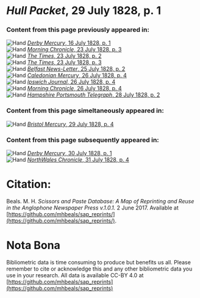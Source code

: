 # *Hull Packet*, 29 July 1828, p. 1  
  
### Content from this page previously appeared in:  
![Hand](http://scissorsandpaste.net/wp-content/uploads/2017/06/smallhandpointer.png) [*Derby Mercury*, 16 July 1828, p. 1](https://mhbeals.github.io/sap_html/Derby-Mercury/Derby-Mercury-16-July-1828-p-1)  
![Hand](http://scissorsandpaste.net/wp-content/uploads/2017/06/smallhandpointer.png) [*Morning Chronicle*, 23 July 1828, p. 3](https://mhbeals.github.io/sap_html/Morning-Chronicle/Morning-Chronicle-23-July-1828-p-3)  
![Hand](http://scissorsandpaste.net/wp-content/uploads/2017/06/smallhandpointer.png) [*The Times*, 23 July 1828, p. 2](https://mhbeals.github.io/sap_html/The-Times/The-Times-23-July-1828-p-2)  
![Hand](http://scissorsandpaste.net/wp-content/uploads/2017/06/smallhandpointer.png) [*The Times*, 23 July 1828, p. 3](https://mhbeals.github.io/sap_html/The-Times/The-Times-23-July-1828-p-3)  
![Hand](http://scissorsandpaste.net/wp-content/uploads/2017/06/smallhandpointer.png) [*Belfast News-Letter*, 25 July 1828, p. 2](https://mhbeals.github.io/sap_html/Belfast-News-Letter/Belfast-News-Letter-25-July-1828-p-2)  
![Hand](http://scissorsandpaste.net/wp-content/uploads/2017/06/smallhandpointer.png) [*Caledonian Mercury*, 26 July 1828, p. 4](https://mhbeals.github.io/sap_html/Caledonian-Mercury/Caledonian-Mercury-26-July-1828-p-4)  
![Hand](http://scissorsandpaste.net/wp-content/uploads/2017/06/smallhandpointer.png) [*Ipswich Journal*, 26 July 1828, p. 4](https://mhbeals.github.io/sap_html/Ipswich-Journal/Ipswich-Journal-26-July-1828-p-4)  
![Hand](http://scissorsandpaste.net/wp-content/uploads/2017/06/smallhandpointer.png) [*Morning Chronicle*, 26 July 1828, p. 4](https://mhbeals.github.io/sap_html/Morning-Chronicle/Morning-Chronicle-26-July-1828-p-4)  
![Hand](http://scissorsandpaste.net/wp-content/uploads/2017/06/smallhandpointer.png) [*Hampshire Portsmouth Telegraph*, 28 July 1828, p. 2](https://mhbeals.github.io/sap_html/Hampshire-Portsmouth-Telegraph/Hampshire-Portsmouth-Telegraph-28-July-1828-p-2)  
  
### Content from this page simeltaneously appeared in:  
![Hand](http://scissorsandpaste.net/wp-content/uploads/2017/06/smallhandpointer.png) [*Bristol Mercury*, 29 July 1828, p. 4](https://mhbeals.github.io/sap_html/Bristol-Mercury/Bristol-Mercury-29-July-1828-p-4)  
  
### Content from this page subsequently appeared in:  
![Hand](http://scissorsandpaste.net/wp-content/uploads/2017/06/smallhandpointer.png) [*Derby Mercury*, 30 July 1828, p. 1](https://mhbeals.github.io/sap_html/Derby-Mercury/Derby-Mercury-30-July-1828-p-1)  
![Hand](http://scissorsandpaste.net/wp-content/uploads/2017/06/smallhandpointer.png) [*NorthWales Chronicle*, 31 July 1828, p. 4](https://mhbeals.github.io/sap_html/NorthWales-Chronicle/NorthWales-Chronicle-31-July-1828-p-4)  


# Citation: 

Beals. M. H. *Scissors and Paste Database: A Map of Reprinting and Reuse in the Anglophone Newspaper Press v.1.0.1.* 2 June 2017. Available at [https://github.com/mhbeals/sap_reprints/](https://github.com/mhbeals/sap_reprints/). 

# Nota Bona

Bibliometric data is time consuming to produce but benefits us all. Please remember to cite or acknowledge this and any other bibliometric data you use in your research. All data is available CC-BY 4.0 at [https://github.com/mhbeals/sap_reprints](https://github.com/mhbeals/sap_reprints)
